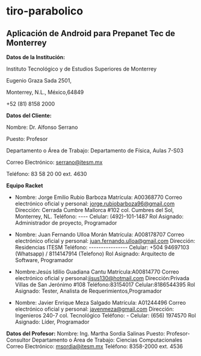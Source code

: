 # tiro-parabolico
## Aplicación de Android para Prepanet Tec de Monterrey

**Datos de la Institución:**

Instituto Tecnológico y de Estudios Superiores de Monterrey

Eugenio Graza Sada 2501,  

Monterrey, N.L., México,64849

+52 (81) 8158 2000 


**Datos del Cliente:**

Nombre: Dr. Alfonso Serrano

Puesto: Profesor

Departamento o Área de Trabajo: Departamento de Física, Aulas 7-S03

Correo Electrónico: serrano@itesm.mx

Teléfono: 83 58 20 00 ext. 4630


**Equipo Racket**

- Nombre: Jorge Emilio Rubio Barboza
Matrícula: A00368770
Correo electrónico oficial y personal: jorge.rubiobarboza96@gmail.com
Dirección: Cerrada Cumbre Mallorca #102 col. Cumbres del Sol, Monterrey, NL.
Teléfono: ----
Celular: (492)-101-1487
Rol Asignado: Administrador de proyecto, Programador

- Nombre: Juan Fernando Ulloa Morán
Matrícula: A008178707
Correo electrónico oficial y personal: juan.fernando.ulloa@gmail.com
Dirección: Residencias ITESM
Teléfono: ----------------
Celular: +504 94697103 (Whatsapp) / 8114147914 (Telefono)
Rol Asignado: Arquitecto de Software, Programador

- Nombre:Jesús Idilio Guadiana Cantu
Matrícula:A00814770
Correo electrónico oficial y personal:jisus130@hotmail.com
Dirección:Privada Villas de San Jerónimo #108
Teléfono:83154017
Celular:8186544395
Rol Asignado: Tester, Analista de Requerimientos,Programador

- Nombre: Javier Enrique Meza Salgado
Matrícula: A01244496
Correo electrónico oficial y personal: javenmeza@gmail.com
Dirección: Ingenieros 240-7 col. Tecnológico
Teléfono: -
Celular: (656) 1974570
Rol Asignado: Líder, Programador

**Datos del Profesor:**
Nombre: Ing. Martha Sordia Salinas
Puesto: Profesor-Consultor
Departamento o Área de Trabajo: Ciencias Computacionales
Correo Electrónico: msordia@itesm.mx
Teléfono: 8358-2000 ext. 4536
